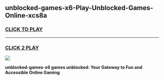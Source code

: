 
## unblocked-games-x6-Play-Unblocked-Games-Online-xcs8a
<h3>
<a href="https://premium76.site?title=unblocked-games-x6&ref=25A">CLICK TO PLAY</a></h3>
<hr>

<h3>
<a href="https://premium76.site?title=unblocked-games-x6&ref=25A">CLICK 2 PLAY</a>
  
</h3>

<a href="https://premium76.site?title=unblocked-games-x6&ref=25A"><img src="https://clearcache.store/games.png"></a>


**unblocked-games-x6 games unblocked: Your Gateway to Fun and Accessible Online Gaming**
